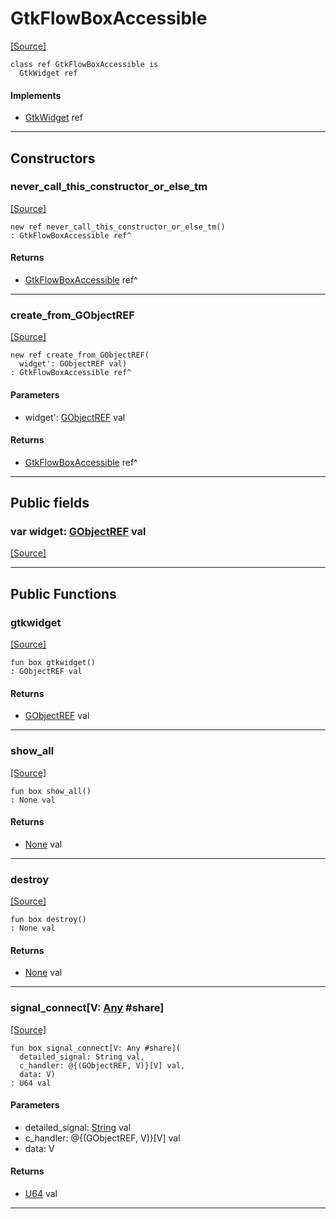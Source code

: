 # GtkFlowBoxAccessible
<span class="source-link">[[Source]](src/gtk3/GtkFlowBoxAccessible.md#L6)</span>
```pony
class ref GtkFlowBoxAccessible is
  GtkWidget ref
```

#### Implements

* [GtkWidget](gtk3-GtkWidget.md) ref

---

## Constructors

### never_call_this_constructor_or_else_tm
<span class="source-link">[[Source]](src/gtk3/GtkFlowBoxAccessible.md#L10)</span>


```pony
new ref never_call_this_constructor_or_else_tm()
: GtkFlowBoxAccessible ref^
```

#### Returns

* [GtkFlowBoxAccessible](gtk3-GtkFlowBoxAccessible.md) ref^

---

### create_from_GObjectREF
<span class="source-link">[[Source]](src/gtk3/GtkFlowBoxAccessible.md#L13)</span>


```pony
new ref create_from_GObjectREF(
  widget': GObjectREF val)
: GtkFlowBoxAccessible ref^
```
#### Parameters

*   widget': [GObjectREF](gtk3-..-gobject-GObjectREF.md) val

#### Returns

* [GtkFlowBoxAccessible](gtk3-GtkFlowBoxAccessible.md) ref^

---

## Public fields

### var widget: [GObjectREF](gtk3-..-gobject-GObjectREF.md) val
<span class="source-link">[[Source]](src/gtk3/GtkFlowBoxAccessible.md#L7)</span>



---

## Public Functions

### gtkwidget
<span class="source-link">[[Source]](src/gtk3/GtkFlowBoxAccessible.md#L9)</span>


```pony
fun box gtkwidget()
: GObjectREF val
```

#### Returns

* [GObjectREF](gtk3-..-gobject-GObjectREF.md) val

---

### show_all
<span class="source-link">[[Source]](src/gtk3/GtkWidget.md#L4)</span>


```pony
fun box show_all()
: None val
```

#### Returns

* [None](builtin-None.md) val

---

### destroy
<span class="source-link">[[Source]](src/gtk3/GtkWidget.md#L10)</span>


```pony
fun box destroy()
: None val
```

#### Returns

* [None](builtin-None.md) val

---

### signal_connect\[V: [Any](builtin-Any.md) #share\]
<span class="source-link">[[Source]](src/gtk3/GtkWidget.md#L13)</span>


```pony
fun box signal_connect[V: Any #share](
  detailed_signal: String val,
  c_handler: @{(GObjectREF, V)}[V] val,
  data: V)
: U64 val
```
#### Parameters

*   detailed_signal: [String](builtin-String.md) val
*   c_handler: @{(GObjectREF, V)}[V] val
*   data: V

#### Returns

* [U64](builtin-U64.md) val

---


